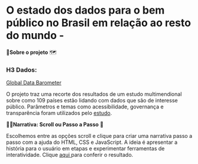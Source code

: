 # O estado dos dados para o bem público no Brasil em relação ao resto do mundo - 

🎲**Sobre o projeto** 🗺

### H3 Dados: 
[Global Data Barometer](https://globaldatabarometer.org/)

O projeto traz uma recorte dos resultados de um estudo multimendional sobre como  109 países estão lidando com dados que são de interesse público. Parâmetros e temas como acessibilidade, governança e transparência foram utilizados pelo [estudo](https://globaldatabarometer.org/the-global-data-barometer-report-first-edition/).


👩‍💻**Narrativa: Scroll ou Passo a Passo** :feet:

Escolhemos entre as opções scroll e clique para criar uma narrativa passo a passo com a ajuda do HTML, CSS e JavaScript. A ideia é apresentar a história para o usuário em etapas e experimentar ferramentas de interatividade. Clique [aqui ](https://erikayukari.github.io/scroll/scroll/) para conferir o resultado. 
